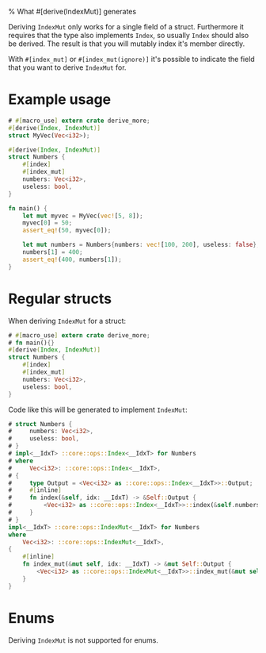 % What #[derive(IndexMut)] generates

Deriving `IndexMut` only works for a single field of a struct.
Furthermore it requires that the type also implements `Index`, so usually
`Index` should also be derived.
The result is that you will mutably index it's member directly.

With `#[index_mut]` or `#[index_mut(ignore)]` it's possible to indicate the
field that you want to derive `IndexMut` for.

# Example usage

```rust
# #[macro_use] extern crate derive_more;
#[derive(Index, IndexMut)]
struct MyVec(Vec<i32>);

#[derive(Index, IndexMut)]
struct Numbers {
    #[index]
    #[index_mut]
    numbers: Vec<i32>,
    useless: bool,
}

fn main() {
    let mut myvec = MyVec(vec![5, 8]);
    myvec[0] = 50;
    assert_eq!(50, myvec[0]);

    let mut numbers = Numbers{numbers: vec![100, 200], useless: false};
    numbers[1] = 400;
    assert_eq!(400, numbers[1]);
}
```

# Regular structs

When deriving `IndexMut` for a struct:

```rust
# #[macro_use] extern crate derive_more;
# fn main(){}
#[derive(Index, IndexMut)]
struct Numbers {
    #[index]
    #[index_mut]
    numbers: Vec<i32>,
    useless: bool,
}
```

Code like this will be generated to implement `IndexMut`:

```rust
# struct Numbers {
#     numbers: Vec<i32>,
#     useless: bool,
# }
# impl<__IdxT> ::core::ops::Index<__IdxT> for Numbers
# where
#     Vec<i32>: ::core::ops::Index<__IdxT>,
# {
#     type Output = <Vec<i32> as ::core::ops::Index<__IdxT>>::Output;
#     #[inline]
#     fn index(&self, idx: __IdxT) -> &Self::Output {
#         <Vec<i32> as ::core::ops::Index<__IdxT>>::index(&self.numbers, idx)
#     }
# }
impl<__IdxT> ::core::ops::IndexMut<__IdxT> for Numbers
where
    Vec<i32>: ::core::ops::IndexMut<__IdxT>,
{
    #[inline]
    fn index_mut(&mut self, idx: __IdxT) -> &mut Self::Output {
        <Vec<i32> as ::core::ops::IndexMut<__IdxT>>::index_mut(&mut self.numbers, idx)
    }
}
```

# Enums

Deriving `IndexMut` is not supported for enums.
